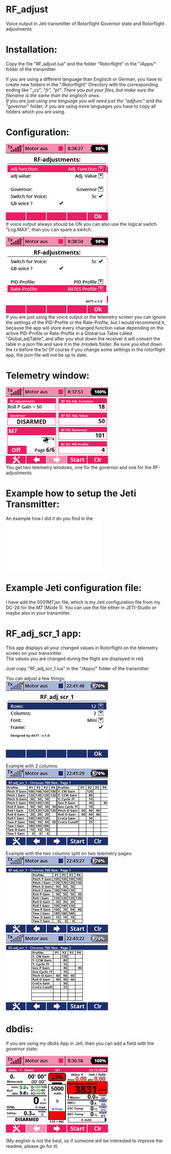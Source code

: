 # RF_adjust
Voice output in Jeti transmitter of Rotorflight Governor state and Rotorflight adjustments  

# Installation:      
Copy the file "RF_adjust.lua" and the folder "Rotorflight" in the "/Apps/" folder of the transmitter   

If you are using a different language than Englisch or German, you have to create new folders in the "/Rotorflight" Directory with the corresponding ending like "_cz", "_fr", "_pt".
There you put your files, but make sure the filename is the same than the englisch ones.  
If you are just using one language you will need just the "adjfunc_" and the "governor_" folder, if you are using more languages you have to copy all folders which you are using.

# Configuration:
![Configuration](help/Configuration.png)  
If voice output always should be ON you can also use the logical switch "Log.MAX", than you can spare a switch.

![Optinal Configuration](help/Optional-config.png)  
If you are just using the voice output or the telemetry screen you can ignore the settings of the PID-Profile or the Rate-Profile, but I would recommend it,
because the app will store every changed function value depending on the active PID-Profile or Rate-Profile in a Global lua Table called "Global_adjTable", and after you shut down the receiver it will convert the table in a json file and save it in the /models folder. Be sure you shut down the rx before the tx!
Of course if you change some settings in the rotorflight app, the json file will not be up to date.

# Telemetry window:
![Telemetry window](help/Telemetrie-screen.png)  
You get two telemetry windows, one for the governor and one for the RF-adjustments

# Example how to setup the Jeti Transmitter:
 An example how I did it do you find in the ![JETI-TX_configuration_for_Rotorflight_adjustments.pdf](JETI-TX_configuration_for_Rotorflight_adjustments.pdf)

# Example Jeti configuration file:
I have add the 0001M7.jsn file, which is my Jeti configuration file from my DC-24 for the M7 (Mode 1). You can use the file either in JETI-Studio or maybe also in your transmitter.

# RF_adj_scr_1 app:
This app displays all your changed values in Rotorflight on the telemetry screen on your transmitter.  
The values you are changed during the flight are displayed in red.  
  
Just copy "RF_adj_scr_1.lua" in the "/Apps/" folder of the transmitter.  
  
You can adjust a few things:  
![adjustments ind the RF_adj_scr_1 app](help/RF_adj_scr_adjust.png)

Example with 2 columns:  
![Example 2 columns](help/Two_Columns.png)

Example with the two columns split on two telemetry pages:  
![Example 2 columns](help/One_column_page_1.png)  
![Example 2 columns](help/One_column_page_2.png)  

# dbdis:
If you are using my dbdis App in Jeti, then you can add a field with the governor state:  
  
![dbdis-app](help/dbdis-app.png)

    
(My english is not the best, so if someone will be interested to improve the readme, please go for it)




